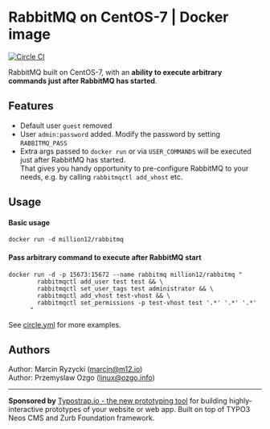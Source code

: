 # RabbitMQ on CentOS-7 | Docker image
[![Circle CI](https://circleci.com/gh/million12/docker-rabbitmq.svg?style=svg)](https://circleci.com/gh/million12/docker-rabbitmq)

RabbitMQ built on CentOS-7, with an **ability to execute arbitrary commands just after RabbitMQ has started**.

## Features

* Default user `guest` removed
* User `admin:password` added. Modify the password by setting `RABBITMQ_PASS`
* Extra args passed to `docker run` or via `USER_COMMANDS` will be executed just after RabbitMQ has started.  
  That gives you handy opportunity to pre-configure RabbitMQ to your needs, e.g. by calling `rabbitmqctl add_vhost` etc.

## Usage

#### Basic usage
```
docker run -d million12/rabbitmq
```

#### Pass arbitrary command to execute after RabbitMQ start
```
docker run -d -p 15673:15672 --name rabbitmq million12/rabbitmq "
        rabbitmqctl add_user test test && \
        rabbitmqctl set_user_tags test administrator && \
        rabbitmqctl add_vhost test-vhost && \
        rabbitmqctl set_permissions -p test-vhost test '.*' '.*' '.*'
      "
```

See [circle.yml](circle.yml) for more examples.

## Authors

Author: Marcin Ryzycki (<marcin@m12.io>)  
Author: Przemyslaw Ozgo (<linux@ozgo.info>)

---

**Sponsored by** [Typostrap.io - the new prototyping tool](http://typostrap.io/) for building highly-interactive prototypes of your website or web app. Built on top of TYPO3 Neos CMS and Zurb Foundation framework.
